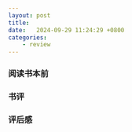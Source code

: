 ```yaml
---
layout: post
title:  
date:   2024-09-29 11:24:29 +0800
categories: 
    - review 
---
```


### 阅读书本前

### 书评

### 评后感